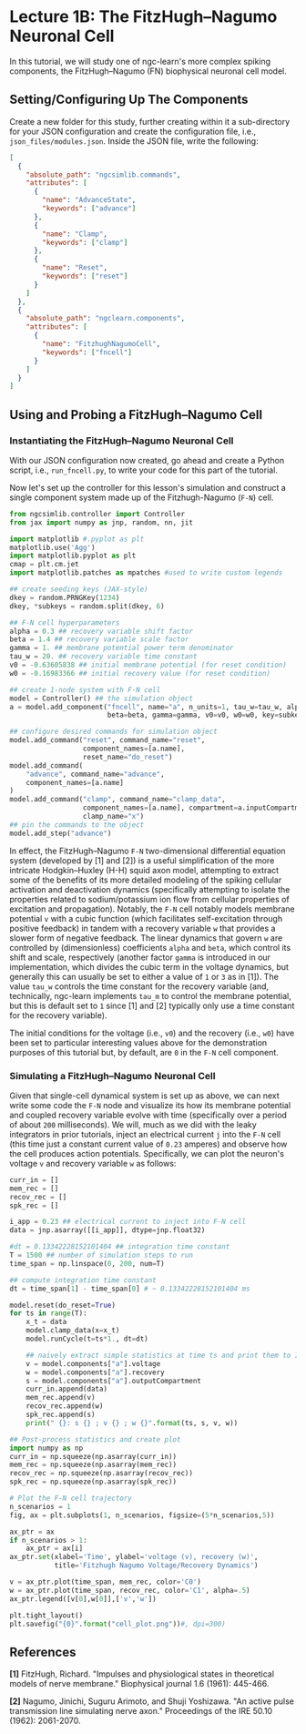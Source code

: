 # Lecture 1B: The FitzHugh–Nagumo Neuronal Cell

In this tutorial, we will study one of ngc-learn's more complex spiking components,
the FitzHugh–Nagumo (FN) biophysical neuronal cell model.

## Setting/Configuring Up The Components

Create a new folder for this study, further creating within it a
sub-directory for your JSON configuration and create the configuration
file, i.e., `json_files/modules.json`.
Inside the JSON file, write the following:

```json
[
  {
    "absolute_path": "ngcsimlib.commands",
    "attributes": [
      {
        "name": "AdvanceState",
        "keywords": ["advance"]
      },
      {
        "name": "Clamp",
        "keywords": ["clamp"]
      },
      {
        "name": "Reset",
        "keywords": ["reset"]
      }
    ]
  },
  {
    "absolute_path": "ngclearn.components",
    "attributes": [
      {
        "name": "FitzhughNagumoCell",
        "keywords": ["fncell"]
      }
    ]
  }
]
```

## Using and Probing a FitzHugh–Nagumo Cell

### Instantiating the FitzHugh–Nagumo Neuronal Cell

With our JSON configuration now created, go ahead and create a Python script,
i.e., `run_fncell.py`, to write your code for this part of the tutorial.

Now let's set up the controller for this lesson's simulation and construct a
single component system made up of the Fitzhugh-Nagumo (`F-N`) cell.

```python
from ngcsimlib.controller import Controller
from jax import numpy as jnp, random, nn, jit

import matplotlib #.pyplot as plt
matplotlib.use('Agg')
import matplotlib.pyplot as plt
cmap = plt.cm.jet
import matplotlib.patches as mpatches #used to write custom legends

## create seeding keys (JAX-style)
dkey = random.PRNGKey(1234)
dkey, *subkeys = random.split(dkey, 6)

## F-N cell hyperparameters
alpha = 0.3 ## recovery variable shift factor
beta = 1.4 ## recovery variable scale factor
gamma = 1. ## membrane potential power term denominator
tau_w = 20. ## recovery variable time constant
v0 = -0.63605838 ## initial membrane potential (for reset condition)
w0 = -0.16983366 ## initial recovery value (for reset condition)

## create 1-node system with F-N cell
model = Controller() ## the simulation object
a = model.add_component("fncell", name="a", n_units=1, tau_w=tau_w, alpha=alpha,
                        beta=beta, gamma=gamma, v0=v0, w0=w0, key=subkeys[0])

## configure desired commands for simulation object
model.add_command("reset", command_name="reset",
                  component_names=[a.name],
                  reset_name="do_reset")
model.add_command(
    "advance", command_name="advance",
    component_names=[a.name]
)
model.add_command("clamp", command_name="clamp_data",
                  component_names=[a.name], compartment=a.inputCompartmentName(),
                  clamp_name="x")
## pin the commands to the object
model.add_step("advance")
```

In effect, the FitzHugh–Nagumo `F-N` two-dimensional differential
equation system (developed by [1] and [2]) is
a useful simplification of the more intricate Hodgkin–Huxley (H-H) squid axon
model, attempting to extract some of the benefits of its more detailed modeling
of the spiking cellular activation and deactivation dynamics (specifically
attempting to isolate the properties related to sodium/potassium ion flow
from cellular properties of excitation and propagation). Notably, the `F-N`
cell notably models membrane potential `v` with a cubic function (which facilitates
self-excitation through positive feedback) in tandem with a recovery variable `w`
that provides a slower form of negative feedback. The linear dynamics that govern
`w` are controlled by (dimensionless) coefficients `alpha` and  `beta`, which
control its shift and scale, respectively (another factor `gamma` is introduced
in our implementation, which divides the cubic term in the voltage dynamics, but
generally this can usually be set to either a value of `1` or `3` as in [1]).
The value `tau_w` controls the time constant for the recovery variable (and,
technically, ngc-learn implements `tau_m` to control the membrane potential,
but this is default set to `1` since [1] and [2] typically only use a time
constant for the recovery variable).

The initial conditions for the voltage (i.e., `v0`) and the recovery (i.e., `w0`)
have been set to particular interesting values above for the demonstration
purposes of this tutorial but, by default, are `0` in the `F-N` cell component.


### Simulating a FitzHugh–Nagumo Neuronal Cell

Given that single-cell dynamical system is set up as above, we can next
write some code the `F-N` node and visualize its how its membrane potential and
coupled recovery variable evolve with time (specifically over a period of about
`200` milliseconds). We will, much as we did with the leaky integrators in
prior tutorials, inject an electrical current `j` into the `F-N` cell (this time
just a constant current value of `0.23` amperes) and observe how the cell
produces action potentials.
Specifically, we can plot the neuron's voltage `v` and recovery variable `w`
as follows:

```python
curr_in = []
mem_rec = []
recov_rec = []
spk_rec = []

i_app = 0.23 ## electrical current to inject into F-N cell
data = jnp.asarray([[i_app]], dtype=jnp.float32)

#dt = 0.13342228152101404 ## integration time constant
T = 1500 ## number of simulation steps to run
time_span = np.linspace(0, 200, num=T)

## compute integration time constant
dt = time_span[1] - time_span[0] # ~ 0.13342228152101404 ms

model.reset(do_reset=True)
for ts in range(T):
    x_t = data
    model.clamp_data(x=x_t)
    model.runCycle(t=ts*1., dt=dt)

    ## naively extract simple statistics at time ts and print them to I/O
    v = model.components["a"].voltage
    w = model.components["a"].recovery
    s = model.components["a"].outputCompartment
    curr_in.append(data)
    mem_rec.append(v)
    recov_rec.append(w)
    spk_rec.append(s)
    print(" {}: s {} ; v {} ; w {}".format(ts, s, v, w))

## Post-process statistics and create plot
import numpy as np
curr_in = np.squeeze(np.asarray(curr_in))
mem_rec = np.squeeze(np.asarray(mem_rec))
recov_rec = np.squeeze(np.asarray(recov_rec))
spk_rec = np.squeeze(np.asarray(spk_rec))

# Plot the F-N cell trajectory
n_scenarios = 1
fig, ax = plt.subplots(1, n_scenarios, figsize=(5*n_scenarios,5))

ax_ptr = ax
if n_scenarios > 1:
    ax_ptr = ax[i]
ax_ptr.set(xlabel='Time', ylabel='voltage (v), recovery (w)',
           title='Fitzhugh Nagumo Voltage/Recovery Dynamics')

v = ax_ptr.plot(time_span, mem_rec, color='C0')
w = ax_ptr.plot(time_span, recov_rec, color='C1', alpha=.5)
ax_ptr.legend([v[0],w[0]],['v','w'])

plt.tight_layout()
plt.savefig("{0}".format("cell_plot.png"))#, dpi=300)
```

## References

<b>[1]</b> FitzHugh, Richard. "Impulses and physiological states in theoretical
models of nerve membrane." Biophysical journal 1.6 (1961): 445-466.

<b>[2]</b> Nagumo, Jinichi, Suguru Arimoto, and Shuji Yoshizawa. "An active
pulse transmission line simulating nerve axon." Proceedings of the IRE 50.10
(1962): 2061-2070.
